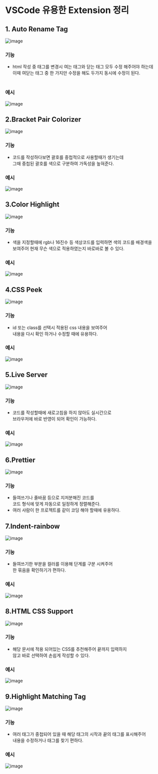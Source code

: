 # VSCode 유용한 Extension 정리

## 1. Auto Rename Tag
![image](https://user-images.githubusercontent.com/54615250/153359341-7a29261c-eddd-4cde-abbb-0d0a079ecb76.png)
### 기능
 - html 작성 중 태그를 변경시 여는 태그와 닫는 태그 모두 수정 해주어야 하는데 <br/>
  이때 여닫는 태그 중 한 가지만 수정을 해도 두가지 동시에 수정이 된다.<br/><br/>
### 예시
![image](https://blog.kakaocdn.net/dn/BFFoX/btrijrNMNIN/QlxLpmNksmnD8hqgyyhkXK/img.gif)
        
## 2.Bracket Pair Colorizer
![image](https://user-images.githubusercontent.com/54615250/153359508-69a17984-ce96-46e7-a016-f1de2f04ffcb.png)
### 기능
- 코드를 작성하다보면 괄호를 중첩적으로 사용할때가 생기는데 <br/>
그때 중첩된 괄호를 색으로 구분하여 가독성을 높혀준다. 
### 예시
![image](https://user-images.githubusercontent.com/54615250/153367535-e57ede71-e4e9-431e-9a37-e5f9b8231e32.png)

## 3.Color Highlight
![image](https://user-images.githubusercontent.com/54615250/153358445-c37a442b-2c1a-4d36-9f3f-ceca4ea6a918.png)
### 기능
- 색을 지정할때에 rgb나 16진수 등 색상코드를 입력하면 색의 코드를 배경색을 <br/>
보여주어 현재 무슨 색으로 적용하였는지 바로바로 볼 수 있다. 
### 예시
![image](https://user-images.githubusercontent.com/54615250/153520743-e36cf1f7-8b77-4f1f-b7ed-94cb26a9ab65.png)

## 4.CSS Peek
![image](https://user-images.githubusercontent.com/54615250/153358602-75fbf696-44c5-4b83-b6e9-710b3cb8641b.png)
### 기능
- id 또는 class를 선택시 적용된 css 내용을 보여주어 <br/>
내용을 다시 확인 하거나 수정할 때에 유용하다.
### 예시
![image](https://blog.kakaocdn.net/dn/dowvjb/btrihcqlXJ1/FsRjbup7r7KjV2G9p6u8c1/img.gif)

## 5.Live Server
![image](https://user-images.githubusercontent.com/54615250/153358929-e39e47b1-ce93-425d-9a22-0efa8290bc83.png)
### 기능
- 코드를 작성할때에 새로고침을 하지 않아도 실시간으로 <br/>
브라우저에 바로 반영이 되어 확인이 가능하다.
### 예시
![image](https://blog.kakaocdn.net/dn/djJ3R1/btrit3YYXC1/iJFhniq0ln8FmcMn6joKQ1/img.gif)

## 6.Prettier
![image](https://user-images.githubusercontent.com/54615250/153358986-636ff752-f67b-42e9-8de9-ea59c117bdc6.png)
### 기능
- 들여쓰기나 줄바꿈 등으로 지저분해진 코드를  <br/>
  코드 형식에 맞게 자동으로 일정하게 정렬해준다.
- 여러 사람이 한 프로젝트를 같이 코딩 해야 할때에 유용하다.
<!-- ### 예시 -->

## 7.Indent-rainbow
![image](https://user-images.githubusercontent.com/54615250/153359055-fbce044f-04f6-45d3-8deb-902f76cb9d89.png)
### 기능
- 들여쓰기한 부분을 컬러를 이용해 단계를 구분 시켜주어 <br/>
한 묶음을 확인하기가 편하다.
### 예시
![image](https://user-images.githubusercontent.com/54615250/153368081-dd90d7e6-89a3-4028-abe0-781b87295723.png)

## 8.HTML CSS Support
![image](https://user-images.githubusercontent.com/54615250/153358742-fbfe9036-3e1d-4600-9647-1858ffa3dcbc.png)
### 기능
- 해당 문서에 적용 되어있는 CSS를 추천해주어 끝까지 입력하지<br/>
않고 바로 선택하여 손쉽게 작성할 수 있다.
### 예시
![image](https://user-images.githubusercontent.com/54615250/153520022-697958bd-f87c-4374-b4d2-032e65e18c8d.png)

## 9.Highlight Matching Tag
![image](https://user-images.githubusercontent.com/54615250/153359138-d9a06632-7c71-41aa-a90e-7fd32e0ff4cc.png)
### 기능
- 여러 태그가 중첩되어 있을 때 해당 태그의 시작과 끝의 태그를 표시해주어 <br/>
내용을 수정하거나 태그를 찾기 편하다.
### 예시
![image](https://blog.kakaocdn.net/dn/b9B5Hr/btqYgGW1DyZ/JDMDBwPekKQhyODzF2Mvq1/img.gif)